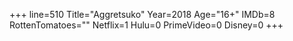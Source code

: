 +++
line=510
Title="Aggretsuko"
Year=2018
Age="16+"
IMDb=8
RottenTomatoes=""
Netflix=1
Hulu=0
PrimeVideo=0
Disney=0
+++

